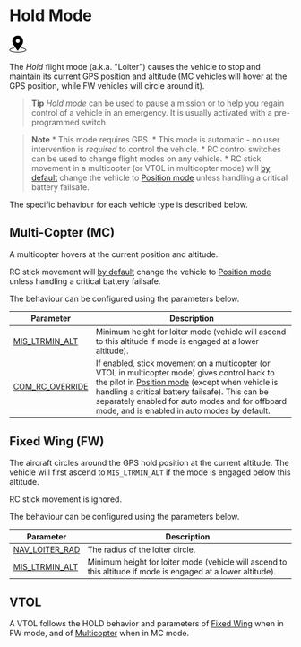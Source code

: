# Hold Mode

[<img src="../../assets/site/position_fixed.svg" title="Position fix required (e.g. GPS)" width="30px" />](../getting_started/flight_modes.md#key_position_fixed)

The *Hold* flight mode (a.k.a. "Loiter") causes the vehicle to stop and maintain its current GPS position and altitude (MC vehicles will hover at the GPS position, while FW vehicles will circle around it).

> **Tip** *Hold mode* can be used to pause a mission or to help you regain control of a vehicle in an emergency. It is usually activated with a pre-programmed switch.

<span></span>

> **Note** * This mode requires GPS. * This mode is automatic - no user intervention is *required* to control the vehicle. * RC control switches can be used to change flight modes on any vehicle. * RC stick movement in a multicopter (or VTOL in multicopter mode) will [by default](#COM_RC_OVERRIDE) change the vehicle to [Position mode](../flight_modes/position_mc.md) unless handling a critical battery failsafe.

The specific behaviour for each vehicle type is described below.

## Multi-Copter (MC)

A multicopter hovers at the current position and altitude.

RC stick movement will [by default](#COM_RC_OVERRIDE) change the vehicle to [Position mode](../flight_modes/position_mc.md) unless handling a critical battery failsafe.

The behaviour can be configured using the parameters below.

| Parameter                                                                                               | Description                                                                                                                                                                                                                                                                                                                               |
| ------------------------------------------------------------------------------------------------------- | ----------------------------------------------------------------------------------------------------------------------------------------------------------------------------------------------------------------------------------------------------------------------------------------------------------------------------------------- |
| <span id="MIS_LTRMIN_ALT"></span>[MIS_LTRMIN_ALT](../advanced_config/parameter_reference.md#MIS_LTRMIN_ALT)   | Minimum height for loiter mode (vehicle will ascend to this altitude if mode is engaged at a lower altitude).                                                                                                                                                                                                                             |
| <span id="COM_RC_OVERRIDE"></span>[COM_RC_OVERRIDE](../advanced_config/parameter_reference.md#COM_RC_OVERRIDE) | If enabled, stick movement on a multicopter (or VTOL in multicopter mode) gives control back to the pilot in [Position mode](../flight_modes/position_mc.md) (except when vehicle is handling a critical battery failsafe). This can be separately enabled for auto modes and for offboard mode, and is enabled in auto modes by default. |

<!-- Code for this here: https://github.com/PX4/Firmware/blob/master/src/modules/navigator/loiter.cpp#L61 -->

## Fixed Wing (FW)

The aircraft circles around the GPS hold position at the current altitude. The vehicle will first ascend to `MIS_LTRMIN_ALT` if the mode is engaged below this altitude.

RC stick movement is ignored.

The behaviour can be configured using the parameters below.

| Parameter                                                                    | Description                                                                                                   |
| ---------------------------------------------------------------------------- | ------------------------------------------------------------------------------------------------------------- |
| [NAV_LOITER_RAD](../advanced_config/parameter_reference.md#NAV_LOITER_RAD) | The radius of the loiter circle.                                                                              |
| [MIS_LTRMIN_ALT](../advanced_config/parameter_reference.md#MIS_LTRMIN_ALT) | Minimum height for loiter mode (vehicle will ascend to this altitude if mode is engaged at a lower altitude). |

## VTOL

A VTOL follows the HOLD behavior and parameters of [Fixed Wing](#fixed-wing-fw) when in FW mode, and of [Multicopter](#multi-copter-mc) when in MC mode.

<!-- this maps to AUTO_LOITER in flight mode state machine -->